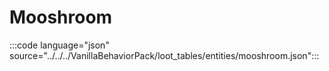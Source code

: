 # Mooshroom

:::code language="json" source="../../../VanillaBehaviorPack/loot_tables/entities/mooshroom.json":::